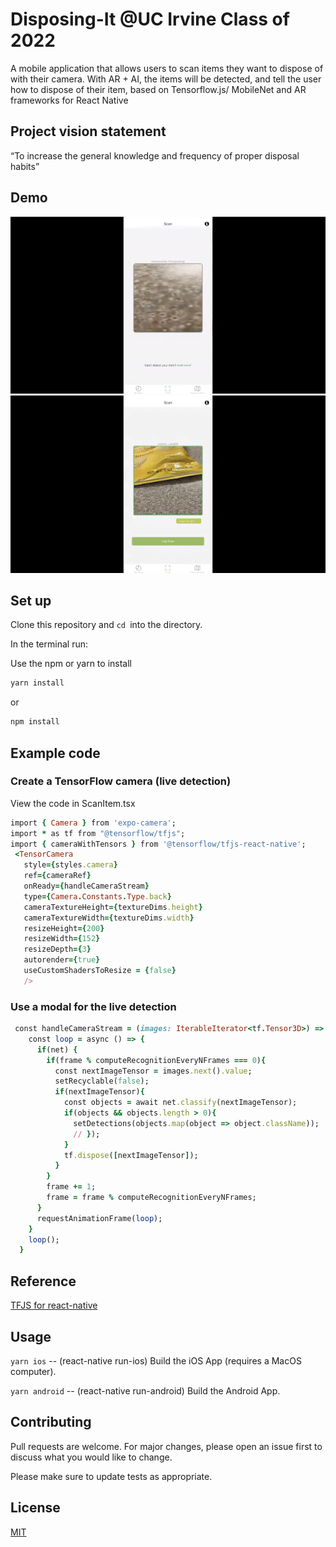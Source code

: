 # Disposing-It @UC Irvine Class of 2022

A mobile application that allows users to scan items they want to dispose of with their camera. With AR + AI, the items will be detected, and tell the user how to dispose of their item, based on Tensorflow.js/ MobileNet and AR frameworks for React Native

## Project vision statement
“To increase the general knowledge and frequency of proper disposal habits”

## Demo

![](https://github.com/longjl1/Disposing-It/blob/main/demo.gif)
![](https://github.com/longjl1/Disposing-It/blob/main/demo_2.gif)

## Set up

Clone this repository and ```cd ```into the directory.

In the terminal run:

Use the npm or yarn to install

```bash
yarn install
```

or

```bash
npm install
```
## Example code
### Create a TensorFlow camera (live detection)
View the code in ScanItem.tsx 
 ```ruby
import { Camera } from 'expo-camera';
import * as tf from "@tensorflow/tfjs";
import { cameraWithTensors } from '@tensorflow/tfjs-react-native';
  <TensorCamera 
    style={styles.camera} 
    ref={cameraRef}
    onReady={handleCameraStream}  
    type={Camera.Constants.Type.back}
    cameraTextureHeight={textureDims.height}
    cameraTextureWidth={textureDims.width}
    resizeHeight={200}
    resizeWidth={152}
    resizeDepth={3}
    autorender={true}
    useCustomShadersToResize = {false}
    /> 
 ```

### Use a modal for the live detection
```ruby
 const handleCameraStream = (images: IterableIterator<tf.Tensor3D>) => {
    const loop = async () => {
      if(net) {
        if(frame % computeRecognitionEveryNFrames === 0){
          const nextImageTensor = images.next().value;
          setRecyclable(false);
          if(nextImageTensor){
            const objects = await net.classify(nextImageTensor);
            if(objects && objects.length > 0){
              setDetections(objects.map(object => object.className));
              // });
            }
            tf.dispose([nextImageTensor]);
          }
        }
        frame += 1;
        frame = frame % computeRecognitionEveryNFrames;
      }
      requestAnimationFrame(loop);
    }
    loop();
  }
```
## Reference
[TFJS for react-native](https://js.tensorflow.org/api_react_native/0.2.1/)

## Usage

```yarn ios``` -- (react-native run-ios) Build the iOS App (requires a MacOS computer).

```yarn android``` -- (react-native run-android) Build the Android App.
<!-- yarn web -- (expo start:web) Run the website in your browser. -->

## Contributing
Pull requests are welcome. For major changes, please open an issue first to discuss what you would like to change.

Please make sure to update tests as appropriate.

## License
[MIT](https://choosealicense.com/licenses/mit/)
